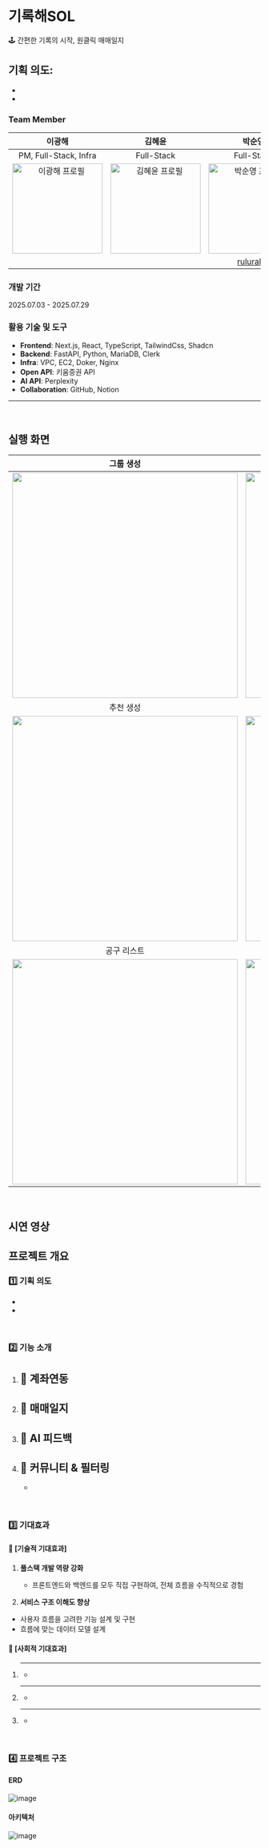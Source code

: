 # 기록해SOL
🕹 간편한 기록의 시작, 원클릭 매매일지

**기획 의도**:
- 
- 
- 

### Team Member

| 이광해 | 김혜윤 | 박순영 | 한정우 | 
| :---: | :---: | :---: | :---: |
| PM, Full-Stack, Infra | Full-Stack | Full-Stack | Full-Stack |
| <img src="" alt="이광해 프로필" width="180" height="180"> | <img src="" alt="김혜윤 프로필" width="180" height="180"> | <img src="" alt="박순영 프로필" width="180" height="180"> | <img src="" alt="한정우 프로필" width="180" height="180"> |
| []() | [](https://github.com/) | [ruluralaa](https://github.com/ruluralaa) | [](https://github.com/) |


### 개발 기간
2025.07.03 - 2025.07.29

### 활용 기술 및 도구

- **Frontend**: Next.js, React, TypeScript, TailwindCss, Shadcn
- **Backend**: FastAPI, Python, MariaDB, Clerk
- **Infra**: VPC, EC2, Doker, Nginx
- **Open API**: 키움증권 API
- **AI API**: Perplexity
- **Collaboration**: GitHub, Notion
---

<br/>

## 실행 화면 

| 그룹 생성 | 그룹 참여 |
|:---------:|:---------:|
| <img src="" width="450"> | <img src="" width="450"> |
| 추천 생성 | 공구 생성 |
| <img src="" width="450"> | <img src="" width="450"> |
| 공구 리스트 | 추천 리스트 |
| <img src="" width="450"> | <img src="" width="450"> |

<br/>

## 시연 영상


## 프로젝트 개요

### 1️⃣ 기획 의도
- 
- 

<br/>

### 2️⃣ 기능 소개
1. 👤 **계좌연동**
   - 

2. 👥 **매매일지**
   -
   
4. 📝 **AI 피드백**
   - 

5. 🛒 **커뮤니티 & 필터링**
   - 
   - 

<br/>

### 3️⃣ 기대효과
#### 📱 [기술적 기대효과]
1. **풀스택 개발 역량 강화**
   - 프론트엔드와 백엔드를 모두 직접 구현하여, 전체 흐름을 수직적으로 경험

2. **서비스 구조 이해도 향상**
  - 사용자 흐름을 고려한 기능 설계 및 구현
  - 흐름에 맞는 데이터 모델 설계


#### 🧩 [사회적 기대효과]
1. ****
   - 
2. ****
   - 
3. ****
   - 

<br/>


### 4️⃣ 프로젝트 구조

#### ERD
![image]()

#### 아키텍처
![image]()

